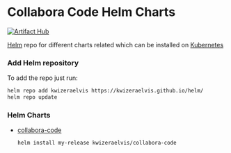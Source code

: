 # Collabora Code Helm Charts
[![Artifact Hub](https://img.shields.io/endpoint?url=https://artifacthub.io/badge/repository/collabora-code-aos)](https://artifacthub.io/packages/search?repo=collabora-code-aos)

[Helm](https://helm.sh) repo for different charts related which can be installed on [Kubernetes](https://kubernetes.io)

### Add Helm repository

To add the repo just run:

```bash
helm repo add kwizeraelvis https://kwizeraelvis.github.io/helm/
helm repo update
```

### Helm Charts

* [collabora-code](https://kwizeraelvis.github.io/helm/)

  ```bash
  helm install my-release kwizeraelvis/collabora-code
  ```

